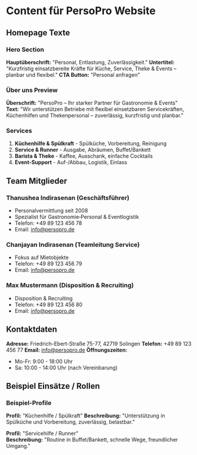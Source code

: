 # Content für PersoPro Website

## Homepage Texte

### Hero Section
**Hauptüberschrift:** "Personal, Entlastung, Zuverlässigkeit."
**Untertitel:** "Kurzfristig einsatzbereite Kräfte für Küche, Service, Theke & Events – planbar und flexibel."
**CTA Button:** "Personal anfragen"

### Über uns Preview
**Überschrift:** "PersoPro – Ihr starker Partner für Gastronomie & Events"
**Text:** "Wir unterstützen Betriebe mit flexibel einsetzbaren Servicekräften, Küchenhilfen und Thekenpersonal – zuverlässig, kurzfristig und planbar."

### Services
1. **Küchenhilfe & Spülkraft** - Spülküche, Vorbereitung, Reinigung
2. **Service & Runner** - Ausgabe, Abräumen, Buffet/Bankett  
3. **Barista & Theke** - Kaffee, Ausschank, einfache Cocktails
4. **Event-Support** - Auf-/Abbau, Logistik, Einlass

## Team Mitglieder

### Thanushea Indirasenan (Geschäftsführer)
- Personalvermittlung seit 2008
- Spezialist für Gastronomie‑Personal & Eventlogistik
- Telefon: +49 89 123 456 78
- Email: info@persopro.de

### Chanjayan Indirasenan (Teamleitung Service)
- Fokus auf Mietobjekte
- Telefon: +49 89 123 456 79
- Email: info@persopro.de

### Max Mustermann (Disposition & Recruiting)
- Disposition & Recruiting 
- Telefon: +49 89 123 456 80
- Email: info@persopro.de

## Kontaktdaten
**Adresse:** Friedrich-Ebert-Straße 75-77, 42719 Solingen
**Telefon:** +49 89 123 456 77
**Email:** info@persopro.de
**Öffnungszeiten:**
- Mo-Fr: 9:00 - 18:00 Uhr
- Sa: 10:00 - 14:00 Uhr (nach Vereinbarung)

## Beispiel Einsätze / Rollen

### Beispiel-Profile
**Profil:** "Küchenhilfe / Spülkraft"
**Beschreibung:** "Unterstützung in Spülküche und Vorbereitung, zuverlässig, belastbar."

**Profil:** "Servicehilfe / Runner"  
**Beschreibung:** "Routine in Buffet/Bankett, schnelle Wege, freundlicher Umgang."